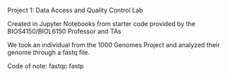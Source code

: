 Project 1: Data Access and Quality Control Lab

Created in Jupyter Notebooks from starter code provided by the BIOS4150/BIOL6150 Professor and TAs

We took an individual from the 1000 Genomes Project and analyzed their genome through a fastq file.

Code of note:
fastqc
fastp
